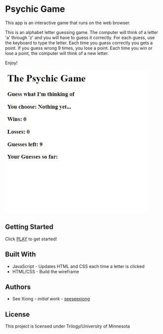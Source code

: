 # Psychic Game
This app is an interactive game that runs on the web browser.  

This is an alphabet letter guessing game.
The computer will think of a letter 'a' through 'z' and you will have to guess it correctly.
For each guess, use the keyboard to type the letter.
Each time you guess correctly you gets a point.
If you guess wrong 9 times, you lose a point.
Each time you win or lose a point, the computer will think of a new letter.

Enjoy!

![alt screenshot](https://github.com/seeseexiong/Psychic-Game/blob/master/assets/images/PsychicGame.JPG)

## Getting Started
Click [PLAY](https://seeseexiong.github.io/Psychic-Game) to get started! 


## Built With
* JavaScript - Updates HTML and CSS each time a letter is clicked
* HTML/CSS - Build the wireframe

## Authors
* See Xiong - _initial work_ - [seeseexiong]( https://github.com/seeseexiong)

## License
This project is licensed under Trilogy/University of Minnesota
